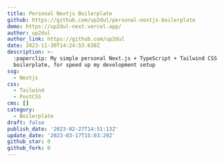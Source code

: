 ```yaml
---
title: Personal Nextjs Boilerplate
github: https://github.com/up2dul/personal-nextjs-boilerplate
demo: https://up2dul-next.vercel.app/
author: up2dul
author_link: https://github.com/up2dul
date: 2023-11-30T14:24:53.638Z
description: >-
  :paperclip: My simple personal Next.js + TypeScript + Tailwind CSS
  boilerplate, for speed up my development setup
ssg:
  - Nextjs
css:
  - Tailwind
  - PostCSS
cms: []
category:
  - Boilerplate
draft: false
publish_date: '2023-02-27T14:51:13Z'
update_date: '2023-03-17T15:03:29Z'
github_star: 0
github_fork: 0
---
```


